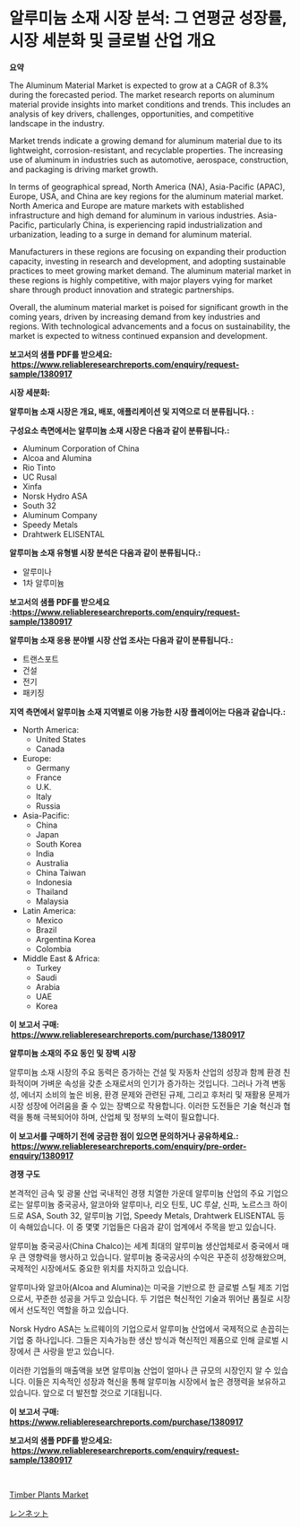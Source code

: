 <p><h1>알루미늄 소재 시장 분석: 그 연평균 성장률, 시장 세분화 및 글로벌 산업 개요</h1></p><p><strong>요약</strong></p>
<p><p>The Aluminum Material Market is expected to grow at a CAGR of 8.3% during the forecasted period. The market research reports on aluminum material provide insights into market conditions and trends. This includes an analysis of key drivers, challenges, opportunities, and competitive landscape in the industry.</p><p>Market trends indicate a growing demand for aluminum material due to its lightweight, corrosion-resistant, and recyclable properties. The increasing use of aluminum in industries such as automotive, aerospace, construction, and packaging is driving market growth.</p><p>In terms of geographical spread, North America (NA), Asia-Pacific (APAC), Europe, USA, and China are key regions for the aluminum material market. North America and Europe are mature markets with established infrastructure and high demand for aluminum in various industries. Asia-Pacific, particularly China, is experiencing rapid industrialization and urbanization, leading to a surge in demand for aluminum material.</p><p>Manufacturers in these regions are focusing on expanding their production capacity, investing in research and development, and adopting sustainable practices to meet growing market demand. The aluminum material market in these regions is highly competitive, with major players vying for market share through product innovation and strategic partnerships.</p><p>Overall, the aluminum material market is poised for significant growth in the coming years, driven by increasing demand from key industries and regions. With technological advancements and a focus on sustainability, the market is expected to witness continued expansion and development.</p></p>
<p><strong>보고서의 샘플 PDF를 받으세요: &nbsp;<a href="https://www.reliableresearchreports.com/enquiry/request-sample/1380917">https://www.reliableresearchreports.com/enquiry/request-sample/1380917</a></strong></p>
<p><strong>시장 세분화:</strong></p>
<p><strong> 알루미늄 소재 시장은 개요, 배포, 애플리케이션 및 지역으로 더 분류됩니다. :</strong></p>
<p><strong>구성요소 측면에서는 알루미늄 소재 시장은 다음과 같이 분류됩니다.:</strong></p>
<p><ul><li>Aluminum Corporation of China</li><li>Alcoa and Alumina</li><li>Rio Tinto</li><li>UC Rusal</li><li>Xinfa</li><li>Norsk Hydro ASA</li><li>South 32</li><li>Aluminum Company</li><li>Speedy Metals</li><li>Drahtwerk ELISENTAL</li></ul></p>
<p><strong> 알루미늄 소재 유형별 시장 분석은 다음과 같이 분류됩니다.:</strong></p>
<p><ul><li>알루미나</li><li>1차 알루미늄</li></ul></p>
<p><strong>보고서의 샘플 PDF를 받으세요 :<a href="https://www.reliableresearchreports.com/enquiry/request-sample/1380917">https://www.reliableresearchreports.com/enquiry/request-sample/1380917</a></strong></p>
<p><strong> 알루미늄 소재 응용 분야별 시장 산업 조사는 다음과 같이 분류됩니다.:</strong></p>
<p><ul><li>트랜스포트</li><li>건설</li><li>전기</li><li>패키징</li></ul></p>
<p><strong>지역 측면에서 알루미늄 소재 지역별로 이용 가능한 시장 플레이어는 다음과 같습니다.:</strong></p>
<p><ul>
    <li>
        North America:
        <ul>
            <li>United States</li>
            <li>Canada</li>
        </ul>
    </li>
    <li>
        Europe:
        <ul>
            <li>Germany</li>
            <li>France</li>
            <li>U.K.</li>
            <li>Italy</li>
            <li>Russia</li>
        </ul>
    </li>
    <li>
        Asia-Pacific:
        <ul>
            <li>China</li>
            <li>Japan</li>
            <li>South Korea</li>
            <li>India</li>
            <li>Australia</li>
            <li>China Taiwan</li>
            <li>Indonesia</li>
            <li>Thailand</li>
            <li>Malaysia</li>
        </ul>
    </li>
    <li>
        Latin America:
        <ul>
            <li>Mexico</li>
            <li>Brazil</li>
            <li>Argentina Korea</li>
            <li>Colombia</li>
        </ul>
    </li>
    <li>
        Middle East & Africa:
        <ul>
            <li>Turkey</li>
            <li>Saudi</li>
            <li>Arabia</li>
            <li>UAE</li>
            <li>Korea</li>
        </ul>
    </li>
    </ul></p>
<p><strong>이 보고서 구매: &nbsp;<a href="https://www.reliableresearchreports.com/purchase/1380917">https://www.reliableresearchreports.com/purchase/1380917</a></strong></p>
<p><strong>알루미늄 소재의 주요 동인 및 장벽 시장</strong></p>
<p><p>알루미늄 소재 시장의 주요 동력은 증가하는 건설 및 자동차 산업의 성장과 함께 환경 친화적이며 가벼운 속성을 갖춘 소재로서의 인기가 증가하는 것입니다. 그러나 가격 변동성, 에너지 소비의 높은 비용, 환경 문제와 관련된 규제, 그리고 후처리 및 재활용 문제가 시장 성장에 어려움을 줄 수 있는 장벽으로 작용합니다. 이러한 도전들은 기술 혁신과 협력을 통해 극복되어야 하며, 산업체 및 정부의 노력이 필요합니다.</p></p>
<p><strong>이 보고서를 구매하기 전에 궁금한 점이 있으면 문의하거나 공유하세요.: &nbsp;<a href="https://www.reliableresearchreports.com/enquiry/pre-order-enquiry/1380917">https://www.reliableresearchreports.com/enquiry/pre-order-enquiry/1380917</a></strong></p>
<p><strong>경쟁 구도</strong></p>
<p><p>본격적인 금속 및 광물 산업 국내적인 경쟁 치열한 가운데 알루미늄 산업의 주요 기업으로는 알루미늄 중국공사, 알코아와 알루미나, 리오 틴토, UC 루살, 신파, 노르스크 하이드로 ASA, South 32, 알루미늄 기업, Speedy Metals, Drahtwerk ELISENTAL 등이 속해있습니다. 이 중 몇몇 기업들은 다음과 같이 업계에서 주목을 받고 있습니다.</p><p>알루미늄 중국공사(China Chalco)는 세계 최대의 알루미늄 생산업체로서 중국에서 매우 큰 영향력을 행사하고 있습니다. 알루미늄 중국공사의 수익은 꾸준히 성장해왔으며, 국제적인 시장에서도 중요한 위치를 차지하고 있습니다.</p><p>알루미나와 알코아(Alcoa and Alumina)는 미국을 기반으로 한 글로벌 스틸 제조 기업으로서, 꾸준한 성공을 거두고 있습니다. 두 기업은 혁신적인 기술과 뛰어난 품질로 시장에서 선도적인 역할을 하고 있습니다.</p><p>Norsk Hydro ASA는 노르웨이의 기업으로서 알루미늄 산업에서 국제적으로 손꼽히는 기업 중 하나입니다. 그들은 지속가능한 생산 방식과 혁신적인 제품으로 인해 글로벌 시장에서 큰 사랑을 받고 있습니다.</p><p>이러한 기업들의 매출액을 보면 알루미늄 산업이 얼마나 큰 규모의 시장인지 알 수 있습니다. 이들은 지속적인 성장과 혁신을 통해 알루미늄 시장에서 높은 경쟁력을 보유하고 있습니다. 앞으로 더 발전할 것으로 기대됩니다.</p></p>
<p><strong>이 보고서 구매: &nbsp; <a href="https://www.reliableresearchreports.com/purchase/1380917">https://www.reliableresearchreports.com/purchase/1380917</a></strong></p>
<p><strong>보고서의 샘플 PDF를 받으세요: &nbsp;<a href="https://www.reliableresearchreports.com/enquiry/request-sample/1380917">https://www.reliableresearchreports.com/enquiry/request-sample/1380917</a></strong><strong></strong></p>
<p>&nbsp;</p>
<p><p><a href="https://rainy-horn-d69.notion.site/Timber-Plants-Market-Size-Growth-Outlook-from-2024-to-2031-projecting-at-Market-s-Trends-Analysis--723d3c0b6cf845af8e7045291ce5070c">Timber Plants Market</a></p><p><a href="https://github.com/zoetazuur/Market-Research-Report-List-1/blob/main/293506513021.md">レンネット</a></p></p>